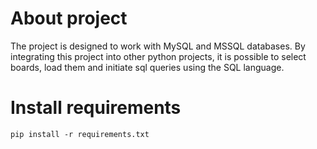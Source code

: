 # About project

The project is designed to work with MySQL and MSSQL databases. By integrating this project into other python projects, it is possible to select boards, load them and initiate sql queries using the SQL language.

# Install requirements

```pip install -r requirements.txt```
